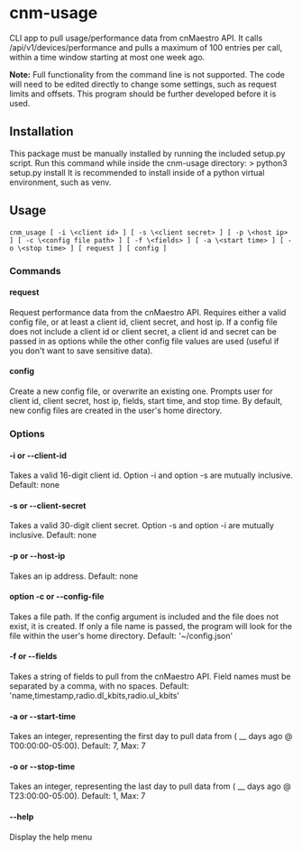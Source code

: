 # cnm-usage

CLI app to pull usage/performance data from cnMaestro API. It calls /api/v1/devices/performance and pulls a maximum of 100 entries per call, within a time window starting at most one week ago.

**Note:** Full functionality from the command line is not supported. The code will need to be edited directly to change some settings, such as request limits and offsets. This program should be further developed before it is used.

## Installation
This package must be manually installed by running the included setup.py script. Run this command while inside the cnm-usage directory:
      \> python3 setup.py install
It is recommended to install inside of a python virtual environment, such as venv. 

## Usage
  ####
    cnm_usage [ -i \<client id> ] [ -s \<client secret> ] [ -p \<host ip> ] [ -c \<config file path> ] [ -f \<fields> ] [ -a \<start time> ] [ -o \<stop time> ] [ request ] [ config ]
  
  ### Commands
  #### request
  Request performance data from the cnMaestro API. Requires either a valid config file, or at least a client id, client secret, and host ip. If a config file does not include a client id or client secret, a client id and secret can be passed in as options while the other config file values are used (useful if you don't want to save sensitive data).
  
  #### config
  Create a new config file, or overwrite an existing one. Prompts user for client id, client secret, host ip, fields, start time, and stop time. By default, new config files are created in the user's home directory.
    
  ### Options 
  #### -i or --client-id
  Takes a valid 16-digit client id. Option -i and option -s are mutually inclusive. Default: none
  
  #### -s or --client-secret
  Takes a valid 30-digit client secret. Option -s and option -i are mutually inclusive. Default: none
    
  #### -p or --host-ip
  Takes an ip address. Default: none
    
  #### option -c or --config-file
  Takes a file path. If the config argument is included and the file does not exist, it is created. If only a file name is passed, the program will look for the file within the user's home directory. Default: '~/config.json'
  
  #### -f or --fields
  Takes a string of fields to pull from the cnMaestro API. Field names must be separated by a comma, with no spaces. Default: 'name,timestamp,radio.dl_kbits,radio.ul_kbits'
     
  #### -a or --start-time
  Takes an integer, representing the first day to pull data from ( __ days ago @ T00:00:00-05:00). Default: 7, Max: 7
     
  #### -o or --stop-time
  Takes an integer, representing the last day to pull data from ( __ days ago @ T23:00:00-05:00). Default: 1, Max: 7
  
  #### --help
  Display the help menu
